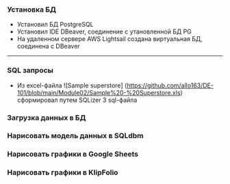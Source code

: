 ### Установка БД
 - Установил БД PostgreSQL
 - Установил IDE DBeaver, соединение с утановленной БД PG
 - На удаленном сервере AWS Lightsail создана виртуальная БД, соединена с DBeaver
----------------------------------------------------------------------------------
### SQL запросы
 - Из excel-файла ![Sample superstore] (https://github.com/allo163/DE-101/blob/main/Module02/Sample%20-%20Superstore.xls) сформировал путем SQLizer 3 sql-файла
### Загрузка данных в БД
### Нарисовать модель данных в SQLdbm
### Нарисовать графики в Google Sheets
### Нарисовать графики в KlipFolio
